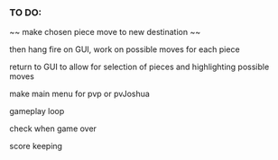 ### TO DO:

~~ make chosen piece move to new destination ~~

then hang fire on GUI, work on possible moves for each piece

return to GUI to allow for selection of pieces and highlighting possible moves




make main menu for pvp or pvJoshua

gameplay loop

check when game over

score keeping




